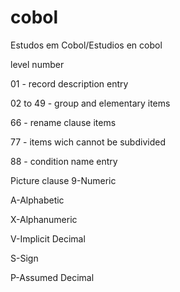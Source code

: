# cobol
Estudos em Cobol/Estudios en cobol


level number

01 - record description entry

02 to 49 - group and elementary items

66 - rename clause items

77 - items wich cannot be subdivided

88 - condition name entry


Picture clause
9-Numeric 	

A-Alphabetic

X-Alphanumeric

V-Implicit Decimal

S-Sign
 	
P-Assumed Decimal
